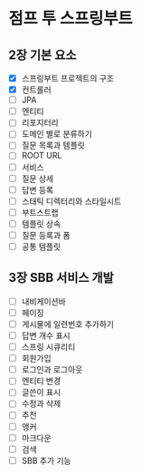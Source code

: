 # 점프 투 스프링부트

## 2장 기본 요소
- [x] 스프링부트 프로젝트의 구조
- [x] 컨트롤러
- [ ] JPA
- [ ] 엔티티
- [ ] 리포지터리
- [ ] 도메인 별로 분류하기
- [ ] 질문 목록과 템플릿
- [ ] ROOT URL
- [ ] 서비스
- [ ] 질문 상세
- [ ] 답변 등록
- [ ] 스태틱 디렉터리와 스타일시트
- [ ] 부트스트랩
- [ ] 템플릿 상속
- [ ] 질문 등록과 폼
- [ ] 공통 템플릿

## 3장 SBB 서비스 개발
- [ ] 내비게이션바
- [ ] 페이징
- [ ] 게시물에 일련번호 추가하기
- [ ] 답변 개수 표시
- [ ] 스프링 시큐리티
- [ ] 회원가입
- [ ] 로그인과 로그아웃
- [ ] 엔티티 변경
- [ ] 글쓴이 표시 
- [ ] 수정과 삭제
- [ ] 추천
- [ ] 앵커
- [ ] 마크다운
- [ ] 검색 
- [ ] SBB 추가 기능
